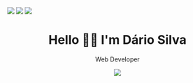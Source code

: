 <div> 
<a href="https://instagram.com/dariosilva.ds" target="_blank"><img src="https://img.shields.io/badge/-Instagram-%23ffff?style=for-the-badge&logo=instagram&logoColor=141414" target="_blank"></a>
<a href= "mailto:dariosilva13222@gmail.com"><img src="https://img.shields.io/badge/-Gmail-%23ffff?style=for-the-badge&logo=gmail&logoColor=141414" target="_blank"></a>
<a href="https://www.linkedin.com/mwlite/in/d%C3%A1rio-silva-648651234" target="_blank"><img src="https://img.shields.io/badge/-LinkedIn-%23ffff?style=for-the-badge&logo=linkedin&logoColor=141414" target="_blank"></a> 
</div>

#
<div align="center">
  <h1>Hello 🖐🏻 I'm Dário Silva</h2>
  <p>Web Developer</p>


<a href="https://github.com/DevDario/github-readme-stats">
  <img align="center" src="https://readme-stats.clckblog.space/api?username=DevDario&repo=github-readme-stats&theme=tokyonight&show_icons=true" />
</a>
</div>

